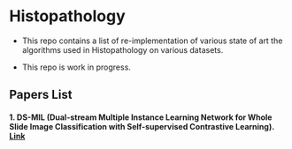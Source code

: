 # Histopathology
- This repo contains a list of re-implementation of various state of art the algorithms used in Histopathology on various datasets.

- This repo is work in progress. 

## Papers List 
#### 1. DS-MIL (Dual-stream Multiple Instance Learning Network for Whole Slide Image Classification with Self-supervised Contrastive Learning). [**Link**](https://github.com/shubhamOjha1000/Histopathology/tree/main/DS-MIL)
